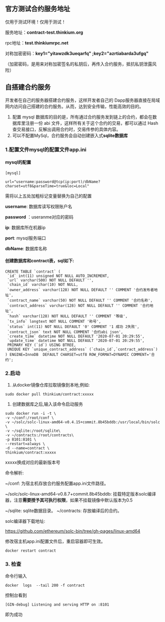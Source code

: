 ## 官方测试合约服务地址

仅用于测试环境！仅用于测试！

服务地址：**contract-test.thinkium.org**

rpc地址：**test.thinkiumrpc.net**

对称加密密码：**key1="yitawzdk3ueqarfq" ;key2="azrtiabarda3ufgq"**

（加密密码，是用来对称加密签名的私钥后，再传入合约服务，抵抗私钥泄露风险）

## 自搭建合约服务

开发者在自己的服务器搭建合约服务，这样开发者自己的 Dapp服务器直接在局域网内访问自己搭建的合约服务。从而，达到安全传输，性能高效的目的。

1. 配置 mysql 数据库的目的是，所有通过合约服务发到链上的合约，都会在数据库里注册一份 abi 文件，这样所有关于这个合约的交易，都可以通过 Hash 查交易接口，反解出调用合约时，交易传参的具体内容。
2. 可以不配置MySql，合约服务会自动创建嵌入式**sqlite数据库**

### 1.配置文件mysql的配置文件app.ini

#### mysql的配置

```
[mysql]

url="username:password@tcp(ip:port)/dbName?charset=utf8&parseTime=true&loc=Local"
```

需将以上五处加粗标记变量替换为自己的配置

**username**: 数据库读写权限账户名

**password** ：useranme对应的密码

**ip**: 数据库所在机器ip

**port**: mysql服务端口

**dbName**: 数据库名称

#### 创建数据库和contract表，sql如下:

```
CREATE TABLE `contract` (
 `id` int(11) unsigned NOT NULL AUTO_INCREMENT,
 `url` varchar(500) NOT NULL DEFAULT '',
 `chain_id` varchar(10) NOT NULL,
 `owner_address` varchar(128) NOT NULL DEFAULT '' COMMENT '合约发布者地址',
 `contract_name` varchar(50) NOT NULL DEFAULT '' COMMENT '合约名称',
 `contract_address` varchar(128) NOT NULL DEFAULT '' COMMENT '合约地址',
 `hash` varchar(128) NOT NULL DEFAULT '' COMMENT '等级',
 `tx_info` longtext NOT NULL COMMENT '称号',
 `status` int(11) NOT NULL DEFAULT '0' COMMENT '1 成功 2失败',
 `contract_json` text NOT NULL COMMENT '合约abi json',
 `create_time` datetime NOT NULL DEFAULT '2020-07-01 20:29:55',
 `update_time` datetime NOT NULL DEFAULT '2020-07-01 20:29:55',
 PRIMARY KEY (`id`) USING BTREE,
 UNIQUE KEY `unique_contract_address` (`chain_id`,`contract_address`)
) ENGINE=InnoDB  DEFAULT CHARSET=utf8 ROW_FORMAT=DYNAMIC COMMENT='合约';
```

### 2.启动

1. 从docker镜像仓库拉取镜像到本地,例如:

```
sudo docker pull thinkium/contract:xxxxx
```

1. 创建数据库之后,输入该命令启动服务

```
sudo docker run -i -t \
-v ~/conf:/root/conf \
-v ~/solc/solc-linux-amd64-v0.4.15+commit.8b45bddb:/usr/local/bin/solc \
-v ~/sqlite:/root/sqlite\
-v ~/contracts:/root/contracts\
-p 8101:8101 \
--restart=always \
-d --name=contract \
thinkium/contract:xxxxx
```

xxxxx换成对应的最新版本号

命令解析:

~/conf: 为宿主机存放合约服务配置app.ini文件路径。

~/solc/solc-linux-amd64-v0.8.7+commit.8b45bddb: 挂载特定版本solc编译器，注意**需要授予其可执行权限**，如果不挂载镜像中默认版本为0.5

~/sqlite: sqlite数据目录。 ~/contracts: 存放编译后的合约。

solc编译器下载地址:

https://github.com/ethereum/solc-bin/tree/gh-pages/linux-amd64

修改宿主机app.ini配置文件后，重启容器即可生效。

```
docker restart contract
```

### 3. 检查

命令行输入

```
docker  logs  --tail 200 -f contract 
```

控制台看到

```
[GIN-debug] Listening and serving HTTP on :8101
```

即为成功